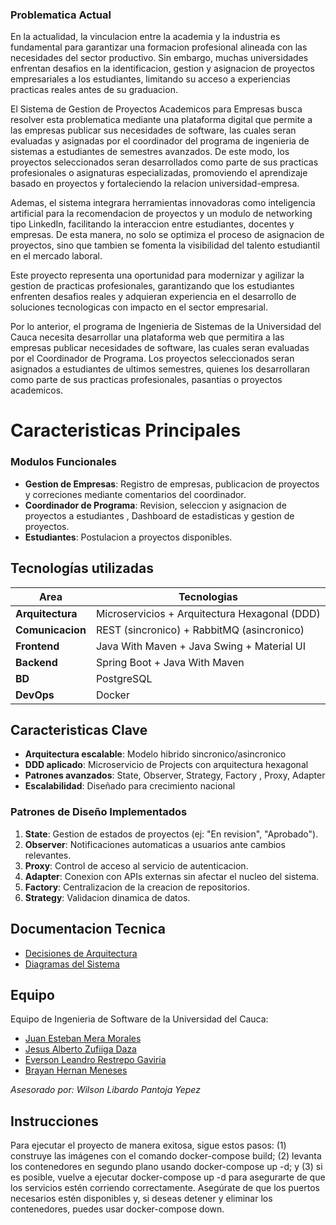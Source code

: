 ### Problematica Actual
En la actualidad, la vinculacion entre la academia y la industria es
fundamental para garantizar una formacion profesional alineada con las
necesidades del sector productivo. Sin embargo, muchas universidades
enfrentan desafios en la identificacion, gestion y asignacion de proyectos
empresariales a los estudiantes, limitando su acceso a experiencias practicas
reales antes de su graduacion.

El Sistema de Gestion de Proyectos Academicos para Empresas busca resolver
esta problematica mediante una plataforma digital que permite a las empresas
publicar sus necesidades de software, las cuales seran evaluadas y
asignadas por el coordinador del programa de ingenieria de sistemas a
estudiantes de semestres avanzados. De este modo, los proyectos seleccionados
seran desarrollados como parte de sus practicas profesionales o asignaturas
especializadas, promoviendo el aprendizaje basado en proyectos y fortaleciendo
la relacion universidad-empresa.

Ademas, el sistema integrara herramientas innovadoras como inteligencia artificial
para la recomendacion de proyectos y un modulo de networking tipo LinkedIn, facilitando
la interaccion entre estudiantes, docentes y empresas. De esta manera, no solo se
optimiza el proceso de asignacion de proyectos, sino que tambien se fomenta la visibilidad
del talento estudiantil en el mercado laboral.

Este proyecto representa una oportunidad para modernizar y agilizar la gestion de
practicas profesionales, garantizando que los estudiantes enfrenten desafios reales
y adquieran experiencia en el desarrollo de soluciones tecnologicas con impacto en
el sector empresarial.

Por lo anterior, el programa de Ingenieria de Sistemas de la Universidad del Cauca
necesita desarrollar una plataforma web que permitira a las empresas publicar necesidades
de software, las cuales seran evaluadas por el Coordinador de Programa. Los proyectos
seleccionados seran asignados a estudiantes de ultimos semestres, quienes los desarrollaran
como parte de sus practicas profesionales, pasantias o proyectos academicos.

# Caracteristicas Principales

### Modulos Funcionales
- **Gestion de Empresas**: Registro de empresas, publicacion de proyectos y correciones mediante comentarios del coordinador.
- **Coordinador de Programa**: Revision, seleccion y asignacion de proyectos a estudiantes , Dashboard de estadisticas y  gestion de proyectos.
- **Estudiantes**: Postulacion a proyectos disponibles.

## Tecnologías utilizadas

| Area             | Tecnologias                                     |
|------------------|-------------------------------------------------|
| **Arquitectura** | Microservicios + Arquitectura Hexagonal (DDD)   |
| **Comunicacion** | REST (sincronico) + RabbitMQ (asincronico)      |
| **Frontend**     | Java With Maven + Java Swing + Material UI      |
| **Backend**      | Spring Boot + Java With Maven                   |
| **BD**           | PostgreSQL                                      |
| **DevOps**       | Docker                                          |

## Caracteristicas Clave

- **Arquitectura escalable**: Modelo hibrido sincronico/asincronico
- **DDD aplicado**: Microservicio de Projects con arquitectura hexagonal
- **Patrones avanzados**: State, Observer, Strategy, Factory , Proxy, Adapter
- **Escalabilidad**: Diseñado para crecimiento nacional

### Patrones de Diseño Implementados
1. **State**: Gestion de estados de proyectos (ej: "En revision", "Aprobado").
2. **Observer**: Notificaciones automaticas a usuarios ante cambios relevantes.
3. **Proxy**: Control de acceso al servicio de autenticacion.
4. **Adapter**: Conexion con APIs externas sin afectar el nucleo del sistema.
5. **Factory**: Centralizacion de la creacion de repositorios.
6. **Strategy**: Validacion dinamica de datos.

## Documentacion Tecnica

- [Decisiones de Arquitectura](https://docs.google.com/document/d/1R4yLteDbi5kCjZ0_aYPhGcBWfqUeNgPaAy6oHvkTNcw/edit?usp=sharing)
- [Diagramas del Sistema](https://drive.google.com/drive/folders/1Q4XbRvnvD693VKftSgEncQ41jGtSvG4P?usp=sharing)

## Equipo

Equipo de Ingenieria de Software de la Universidad del Cauca:
- [Juan Esteban Mera Morales]()
- [Jesus Alberto Zufiiga Daza]()
- [Everson Leandro Restrepo Gaviria]()
- [Brayan Hernan Meneses]()

*Asesorado por: Wilson Libardo Pantoja Yepez*

## Instrucciones
Para ejecutar el proyecto de manera exitosa, sigue estos pasos: (1) construye las imágenes con el comando docker-compose build; (2) levanta los contenedores en segundo plano usando docker-compose up -d; y (3) si es posible, vuelve a ejecutar docker-compose up -d para asegurarte de que los servicios estén corriendo correctamente. Asegúrate de que los puertos necesarios estén disponibles y, si deseas detener y eliminar los contenedores, puedes usar docker-compose down.
